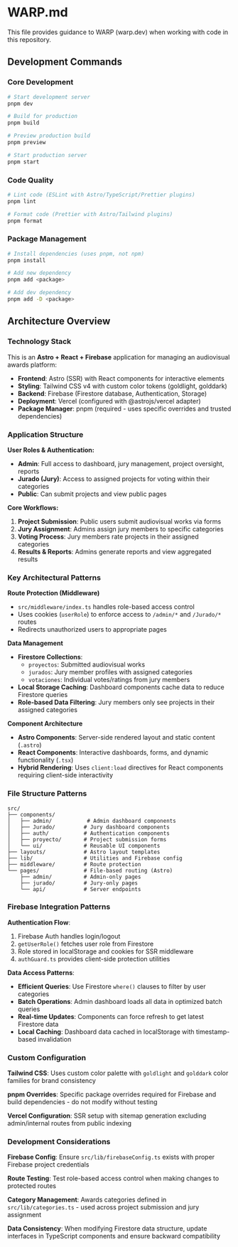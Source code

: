 # WARP.md

This file provides guidance to WARP (warp.dev) when working with code in this repository.

## Development Commands

### Core Development
```bash
# Start development server
pnpm dev

# Build for production
pnpm build

# Preview production build
pnpm preview

# Start production server
pnpm start
```

### Code Quality
```bash
# Lint code (ESLint with Astro/TypeScript/Prettier plugins)
pnpm lint

# Format code (Prettier with Astro/Tailwind plugins)
pnpm format
```

### Package Management
```bash
# Install dependencies (uses pnpm, not npm)
pnpm install

# Add new dependency
pnpm add <package>

# Add dev dependency
pnpm add -D <package>
```

## Architecture Overview

### Technology Stack
This is an **Astro + React + Firebase** application for managing an audiovisual awards platform:

- **Frontend**: Astro (SSR) with React components for interactive elements
- **Styling**: Tailwind CSS v4 with custom color tokens (goldlight, golddark)
- **Backend**: Firebase (Firestore database, Authentication, Storage)
- **Deployment**: Vercel (configured with @astrojs/vercel adapter)
- **Package Manager**: pnpm (required - uses specific overrides and trusted dependencies)

### Application Structure

**User Roles & Authentication:**
- **Admin**: Full access to dashboard, jury management, project oversight, reports
- **Jurado (Jury)**: Access to assigned projects for voting within their categories
- **Public**: Can submit projects and view public pages

**Core Workflows:**
1. **Project Submission**: Public users submit audiovisual works via forms
2. **Jury Assignment**: Admins assign jury members to specific categories
3. **Voting Process**: Jury members rate projects in their assigned categories
4. **Results & Reports**: Admins generate reports and view aggregated results

### Key Architectural Patterns

**Route Protection (Middleware)**
- `src/middleware/index.ts` handles role-based access control
- Uses cookies (`userRole`) to enforce access to `/admin/*` and `/Jurado/*` routes
- Redirects unauthorized users to appropriate pages

**Data Management**
- **Firestore Collections**:
  - `proyectos`: Submitted audiovisual works
  - `jurados`: Jury member profiles with assigned categories
  - `votaciones`: Individual votes/ratings from jury members
- **Local Storage Caching**: Dashboard components cache data to reduce Firestore queries
- **Role-based Data Filtering**: Jury members only see projects in their assigned categories

**Component Architecture**
- **Astro Components**: Server-side rendered layout and static content (`.astro`)
- **React Components**: Interactive dashboards, forms, and dynamic functionality (`.tsx`)
- **Hybrid Rendering**: Uses `client:load` directives for React components requiring client-side interactivity

### File Structure Patterns

```
src/
├── components/
│   ├── admin/           # Admin dashboard components
│   ├── Jurado/         # Jury dashboard components  
│   ├── auth/           # Authentication components
│   ├── proyecto/       # Project submission forms
│   └── ui/             # Reusable UI components
├── layouts/            # Astro layout templates
├── lib/                # Utilities and Firebase config
├── middleware/         # Route protection
└── pages/              # File-based routing (Astro)
    ├── admin/          # Admin-only pages
    ├── jurado/         # Jury-only pages
    └── api/            # Server endpoints
```

### Firebase Integration Patterns

**Authentication Flow**:
1. Firebase Auth handles login/logout
2. `getUserRole()` fetches user role from Firestore
3. Role stored in localStorage and cookies for SSR middleware
4. `authGuard.ts` provides client-side protection utilities

**Data Access Patterns**:
- **Efficient Queries**: Use Firestore `where()` clauses to filter by user categories
- **Batch Operations**: Admin dashboard loads all data in optimized batch queries
- **Real-time Updates**: Components can force refresh to get latest Firestore data
- **Local Caching**: Dashboard data cached in localStorage with timestamp-based invalidation

### Custom Configuration

**Tailwind CSS**: Uses custom color palette with `goldlight` and `golddark` color families for brand consistency

**pnpm Overrides**: Specific package overrides required for Firebase and build dependencies - do not modify without testing

**Vercel Configuration**: SSR setup with sitemap generation excluding admin/internal routes from public indexing

### Development Considerations

**Firebase Config**: Ensure `src/lib/firebaseConfig.ts` exists with proper Firebase project credentials

**Route Testing**: Test role-based access control when making changes to protected routes

**Category Management**: Awards categories defined in `src/lib/categories.ts` - used across project submission and jury assignment

**Data Consistency**: When modifying Firestore data structure, update interfaces in TypeScript components and ensure backward compatibility
